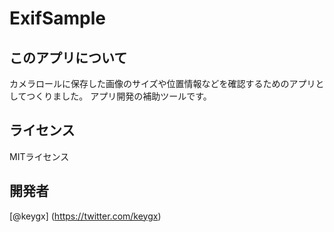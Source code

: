 ExifSample
==================

このアプリについて
----------------------
カメラロールに保存した画像のサイズや位置情報などを確認するためのアプリとしてつくりました。
アプリ開発の補助ツールです。

ライセンス
----------------------
MITライセンス

開発者
----------------------
[@keygx] (<https://twitter.com/keygx>)
